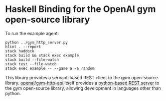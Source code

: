 # Haskell Binding for the OpenAI gym open-source library

To run the example agent:

```
python ../gym_http_server.py
hlint . --report
stack haddock
stack build && stack exec example
stack build --file-watch
stack test --file-watch
stack exec example -- --game a -a random
```

This library provides a servant-based REST client to the gym open-source library.
[openai/gym-http-api][openai] itself provides a [python-based REST server][flask]
to the gym open-source library, allowing development in languages other than python.

[openai]:https://github.com/openai/gym-http-api
[flask]:https://github.com/openai/gym-http-api/blob/master/gym_http_server.py

